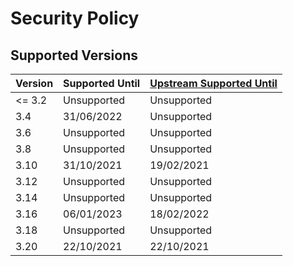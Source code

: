 # Security Policy

## Supported Versions

| Version | Supported Until | [Upstream Supported Until](https://www.qgis.org/en/site/getinvolved/development/roadmap.html#release-schedule) |
| ------- | --------------- | -------------------------------------------------------------------------------------------------------------- |
| <= 3.2  | Unsupported     | Unsupported                                                                                                    |
| 3.4     | 31/06/2022      | Unsupported                                                                                                    |
| 3.6     | Unsupported     | Unsupported                                                                                                    |
| 3.8     | Unsupported     | Unsupported                                                                                                    |
| 3.10    | 31/10/2021      | 19/02/2021                                                                                                     |
| 3.12    | Unsupported     | Unsupported                                                                                                    |
| 3.14    | Unsupported     | Unsupported                                                                                                    |
| 3.16    | 06/01/2023      | 18/02/2022                                                                                                     |
| 3.18    | Unsupported     | Unsupported                                                                                                    |
| 3.20    | 22/10/2021      | 22/10/2021                                                                                                     |

